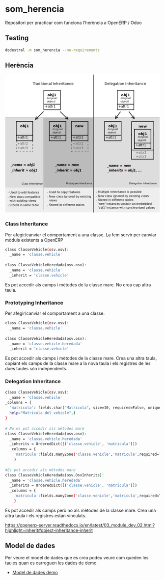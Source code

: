 # som_herencia
Repositori per practicar com funciona l'herència a OpenERP / Odoo

## Testing
```bash
dodestral -m som_herencia --no-requirements
```

## Herència
![Inheritance diagram](img/inheritance_methods1.png)
### Class Inheritance
Per afegir/canviar el comportament a una classe. La fem servir per canviar mòduls existents a OpenERP
```bash
class ClasseVehicle(osv.osv):
  _name = 'classe.vehicle'

class ClasseVehicleHeredada(osv.osv):
  _name = 'classe.vehicle'
  _inherit = 'classe.vehicle'
```
Es pot accedir als camps i mètodes de la classe mare. No crea cap altra taula.

### Prototyping Inheritance
Per afegir/canviar el comportament a una classe.
```bash
class ClasseVehicle(osv.osv):
  _name = 'classe.vehicle'

class ClasseVehicleHeredada(osv.osv):
  _name = 'classe.vehicle.heredada'
  _inherit = 'classe.vehicle'
```
Es pot accedir als camps i mètodes de la classe mare. Crea una altra taula, copiant els camps de la classe mare a la nova taula i els registres de les dues taules són independents.

### Delegation Inheritance
```bash
class ClasseVehicle(osv.osv):
  _name = 'classe.vehicle'
_columns = {
  'matricula': fields.char("Matricula", size=10, required=False, unique=True,
  help="Matricula del vehicle",)
}

# No es pot accedir als mètodes mare
class ClasseVehicleHeredada(osv.osv):
  _name = 'classe.vehicle.heredada'
  _inherits = OrderedDict([('classe.vehicle', 'matricula')])
  _columns = {
    'matricula':fields.many2one('classe.vehicle','matricula',required=True),
    }

#Es pot accedir als mètodes mare
class ClasseVehicleHeredada(osv.OsvInherits):
  _name = 'classe.vehicle.heredada'
  _inherits = OrderedDict([('classe.vehicle', 'matricula')])
  _columns = {
    'matricula':fields.many2one('classe.vehicle','matricula',required=True),
    }
```
Es pot accedir als camps però no als mètodes de la classe mare. Crea una altra taula i els registres estan vinculats.

https://openerp-server.readthedocs.io/en/latest/03_module_dev_02.html?highlight=inherit#object-inheritance-inherit

## Model de dades
Per veure el model de dades que es crea podeu veure com queden les taules quan es carreguen les dades de demo
*  [Model de dades demo](som_herencia/demo/README.md)

